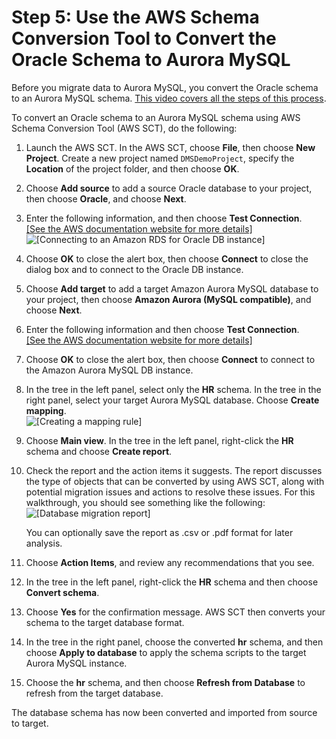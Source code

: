 # Step 5: Use the AWS Schema Conversion Tool to Convert the Oracle Schema to Aurora MySQL<a name="chap-rdsoracle2aurora.steps.convertschema"></a>

Before you migrate data to Aurora MySQL, you convert the Oracle schema to an Aurora MySQL schema\. [This video covers all the steps of this process](https://youtu.be/ClAJUNa1Ucc)\.

To convert an Oracle schema to an Aurora MySQL schema using AWS Schema Conversion Tool \(AWS SCT\), do the following:

1. Launch the AWS SCT\. In the AWS SCT, choose **File**, then choose **New Project**\. Create a new project named `DMSDemoProject`, specify the **Location** of the project folder, and then choose **OK**\.

1. Choose **Add source** to add a source Oracle database to your project, then choose **Oracle**, and choose **Next**\.

1. Enter the following information, and then choose **Test Connection**\.    
[\[See the AWS documentation website for more details\]](http://docs.aws.amazon.com/dms/latest/sbs/chap-rdsoracle2aurora.steps.convertschema.html)  
![\[Connecting to an Amazon RDS for Oracle DB instance\]](http://docs.aws.amazon.com/dms/latest/sbs/images/sbs-rdsor2aurora11.png)

1. Choose **OK** to close the alert box, then choose **Connect** to close the dialog box and to connect to the Oracle DB instance\.

1. Choose **Add target** to add a target Amazon Aurora MySQL database to your project, then choose **Amazon Aurora \(MySQL compatible\)**, and choose **Next**\.

1. Enter the following information and then choose **Test Connection**\.    
[\[See the AWS documentation website for more details\]](http://docs.aws.amazon.com/dms/latest/sbs/chap-rdsoracle2aurora.steps.convertschema.html)

1. Choose **OK** to close the alert box, then choose **Connect** to connect to the Amazon Aurora MySQL DB instance\.

1. In the tree in the left panel, select only the **HR** schema\. In the tree in the right panel, select your target Aurora MySQL database\. Choose **Create mapping**\.  
![\[Creating a mapping rule\]](http://docs.aws.amazon.com/dms/latest/sbs/images/sbs-rdsor2aurora12.7.png)

1. Choose **Main view**\. In the tree in the left panel, right\-click the **HR** schema and choose **Create report**\.

1. Check the report and the action items it suggests\. The report discusses the type of objects that can be converted by using AWS SCT, along with potential migration issues and actions to resolve these issues\. For this walkthrough, you should see something like the following:  
![\[Database migration report\]](http://docs.aws.amazon.com/dms/latest/sbs/images/sbs-rdsor2aurora13.png)

   You can optionally save the report as \.csv or \.pdf format for later analysis\.

1. Choose **Action Items**, and review any recommendations that you see\.

1. In the tree in the left panel, right\-click the **HR** schema and then choose **Convert schema**\.

1. Choose **Yes** for the confirmation message\. AWS SCT then converts your schema to the target database format\.

1. In the tree in the right panel, choose the converted **hr** schema, and then choose **Apply to database** to apply the schema scripts to the target Aurora MySQL instance\.

1. Choose the **hr** schema, and then choose **Refresh from Database** to refresh from the target database\.

The database schema has now been converted and imported from source to target\.